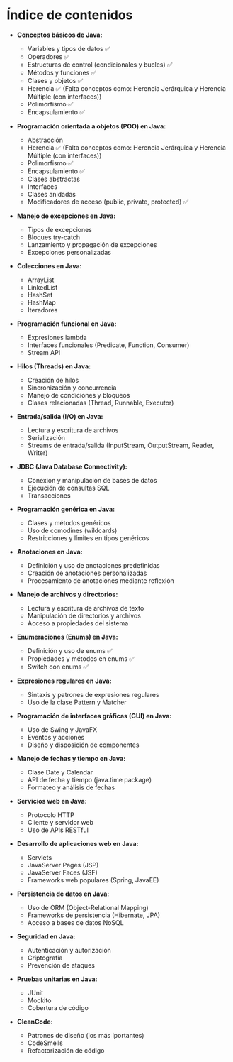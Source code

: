 # **Índice de contenidos**

* **Conceptos básicos de Java:**
    * Variables y tipos de datos ✅
    * Operadores ✅
    * Estructuras de control (condicionales y bucles) ✅
    * Métodos y funciones ✅
    * Clases y objetos ✅
    * Herencia ✅ (Falta conceptos como: Herencia Jerárquica y Herencia Múltiple (con interfaces))
    * Polimorfismo ✅
    * Encapsulamiento ✅

* **Programación orientada a objetos (POO) en Java:**
    * Abstracción 
    * Herencia ✅ (Falta conceptos como: Herencia Jerárquica y Herencia Múltiple (con interfaces))
    * Polimorfismo ✅
    * Encapsulamiento ✅
    * Clases abstractas
    * Interfaces
    * Clases anidadas
    * Modificadores de acceso (public, private, protected) ✅

* **Manejo de excepciones en Java:**
    * Tipos de excepciones 
    * Bloques try-catch
    * Lanzamiento y propagación de excepciones
    * Excepciones personalizadas

* **Colecciones en Java:**
    * ArrayList
    * LinkedList
    * HashSet
    * HashMap
    * Iteradores

* **Programación funcional en Java:**
    * Expresiones lambda
    * Interfaces funcionales (Predicate, Function, Consumer)
    * Stream API

* **Hilos (Threads) en Java:**
    * Creación de hilos
    * Sincronización y concurrencia
    * Manejo de condiciones y bloqueos
    * Clases relacionadas (Thread, Runnable, Executor)

* **Entrada/salida (I/O) en Java:**
    * Lectura y escritura de archivos
    * Serialización
    * Streams de entrada/salida (InputStream, OutputStream, Reader, Writer)

* **JDBC (Java Database Connectivity):**
    * Conexión y manipulación de bases de datos
    * Ejecución de consultas SQL
    * Transacciones

* **Programación genérica en Java:**
    * Clases y métodos genéricos
    * Uso de comodines (wildcards)
    * Restricciones y límites en tipos genéricos

* **Anotaciones en Java:**
    * Definición y uso de anotaciones predefinidas
    * Creación de anotaciones personalizadas
    * Procesamiento de anotaciones mediante reflexión

* **Manejo de archivos y directorios:**
    * Lectura y escritura de archivos de texto
    * Manipulación de directorios y archivos
    * Acceso a propiedades del sistema

* **Enumeraciones (Enums) en Java:**
    * Definición y uso de enums ✅
    * Propiedades y métodos en enums ✅
    * Switch con enums ✅

* **Expresiones regulares en Java:**
    * Sintaxis y patrones de expresiones regulares
    * Uso de la clase Pattern y Matcher

* **Programación de interfaces gráficas (GUI) en Java:**
    * Uso de Swing y JavaFX
    * Eventos y acciones
    * Diseño y disposición de componentes

* **Manejo de fechas y tiempo en Java:**
    * Clase Date y Calendar
    * API de fecha y tiempo (java.time package)
    * Formateo y análisis de fechas

* **Servicios web en Java:**
    * Protocolo HTTP
    * Cliente y servidor web
    * Uso de APIs RESTful

* **Desarrollo de aplicaciones web en Java:**
    * Servlets
    * JavaServer Pages (JSP)
    * JavaServer Faces (JSF)
    * Frameworks web populares (Spring, JavaEE)

* **Persistencia de datos en Java:**
    * Uso de ORM (Object-Relational Mapping)
    * Frameworks de persistencia (Hibernate, JPA)
    * Acceso a bases de datos NoSQL

* **Seguridad en Java:**
    * Autenticación y autorización
    * Criptografía
    * Prevención de ataques

* **Pruebas unitarias en Java:**
    * JUnit
    * Mockito
    * Cobertura de código

* **CleanCode:**
  * Patrones de diseño (los más iportantes)
  * CodeSmells
  * Refactorización de código 

